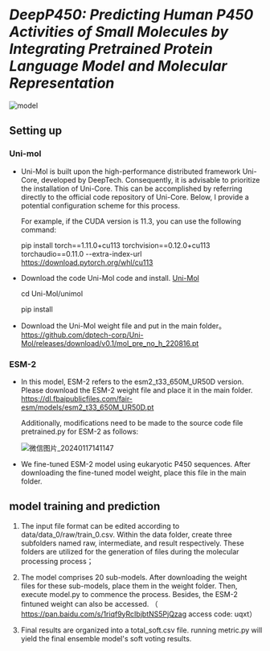 # ***DeepP450: Predicting Human P450 Activities of Small Molecules by Integrating Pretrained Protein Language Model and Molecular Representation***


![model](https://github.com/CjmTH/DeepP450/assets/156410487/5064bb10-a6e8-46cf-9a00-cadb580ce710)



## Setting up
 ### Uni-mol
   * Uni-Mol is built upon the high-performance distributed framework Uni-Core, developed by DeepTech. Consequently, it is advisable to prioritize the installation of Uni-Core. This can be accomplished by referring directly to the official code repository of Uni-Core. Below, I provide a potential configuration scheme for this process.

      For example, if the CUDA version is 11.3, you can use the following command:
   
      pip install torch==1.11.0+cu113 torchvision==0.12.0+cu113 torchaudio==0.11.0 --extra-index-url https://download.pytorch.org/whl/cu113

   * Download the code Uni-Mol code and install. [Uni-Mol](https://github.com/dptech-corp/Uni-Mol)
   
      cd Uni-Mol/unimol
   
      pip install

   * Download the Uni-Mol weight file and put in the main folder。
    https://github.com/dptech-corp/Uni-Mol/releases/download/v0.1/mol_pre_no_h_220816.pt

 ### ESM-2
   * In this model, ESM-2 refers to the esm2_t33_650M_UR50D version. Please download the ESM-2 weight file and place it in the main folder. https://dl.fbaipublicfiles.com/fair-esm/models/esm2_t33_650M_UR50D.pt

      Additionally, modifications need to be made to the source code file pretrained.py for ESM-2 as follows:
   
 	  ![微信图片_20240117141147](https://github.com/CjmTH/DeepP450/assets/156410487/17a9b67a-3b06-449f-a2e3-e114f8979469)

   * We fine-tuned ESM-2 model using eukaryotic P450 sequences. After downloading the fine-tuned model weight, place this file in the main folder.

   



## model training and prediction

1. The input file format can be edited according to data/data_0/raw/train_0.csv. Within the data folder, create three subfolders named raw, intermediate, and result respectively. These folders are utilized for the generation of files during the molecular processing process；

2. The model comprises 20 sub-models. After downloading the weight files for these sub-models, place them in the weight folder. Then, execute model.py to commence the process. Besides, the ESM-2 fintuned weight can also be accessed. （ https://pan.baidu.com/s/1riqf9yRcIbjbtNS5PjQzag access code: uqxt）

   
4. Final results are organized into a total_soft.csv file. running metric.py will yield the final ensemble model's soft voting results.
